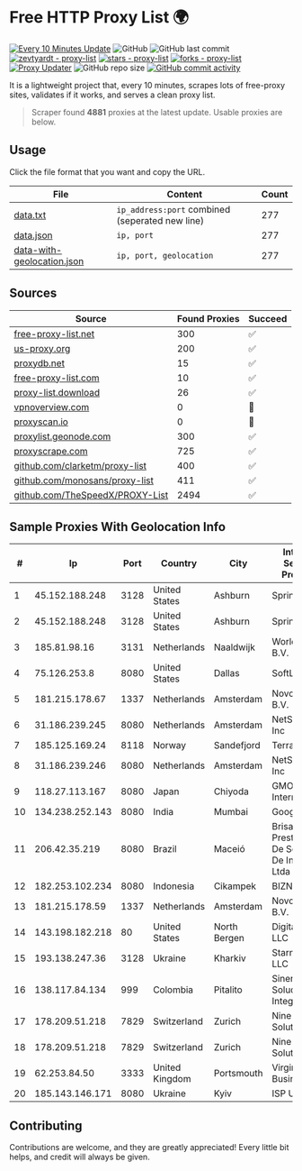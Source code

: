 
# Free HTTP Proxy List 🌍

[![Every 10 Minutes Update](https://github.com/mertguvencli/http-proxy-list/actions/workflows/main.yml/badge.svg?branch=main)](https://github.com/mertguvencli/http-proxy-list/actions/workflows/main.yml)
![GitHub](https://img.shields.io/github/license/mertguvencli/http-proxy-list)
![GitHub last commit](https://img.shields.io/github/last-commit/mertguvencli/http-proxy-list)
[![zevtyardt - proxy-list](https://img.shields.io/static/v1?label=zevtyardt&message=proxy-list&color=blue&logo=github)](https://github.com/zevtyardt/proxy-list "Go to GitHub repo")
[![stars - proxy-list](https://img.shields.io/github/stars/zevtyardt/proxy-list?style=social)](https://github.com/zevtyardt/proxy-list)
[![forks - proxy-list](https://img.shields.io/github/forks/zevtyardt/proxy-list?style=social)](https://github.com/zevtyardt/proxy-list)
[![Proxy Updater](https://github.com/zevtyardt/proxy-list/workflows/Proxy%20Updater/badge.svg)](https://github.com/zevtyardt/proxy-list/actions?query=workflow:"Proxy+Updater")
![GitHub repo size](https://img.shields.io/github/repo-size/zevtyardt/proxy-list)
[![GitHub commit activity](https://img.shields.io/github/commit-activity/m/zevtyardt/proxy-list?logo=commits)](https://github.com/zevtyardt/proxy-list/commits/main)

It is a lightweight project that, every 10 minutes, scrapes lots of free-proxy sites, validates if it works, and serves a clean proxy list.

> Scraper found **4881** proxies at the latest update. Usable proxies are below.

## Usage

Click the file format that you want and copy the URL.

|File|Content|Count|
|----|-------|-----|
|[data.txt](https://raw.githubusercontent.com/mertguvencli/http-proxy-list/main/proxy-list/data.txt)|`ip_address:port` combined (seperated new line)|277|
|[data.json](https://raw.githubusercontent.com/mertguvencli/http-proxy-list/main/proxy-list/data.json)|`ip, port`|277|
|[data-with-geolocation.json](https://raw.githubusercontent.com/mertguvencli/http-proxy-list/main/proxy-list/data-with-geolocation.json)|`ip, port, geolocation`|277|

## Sources

|Source|Found Proxies|Succeed|
|------|-------------|-------|
|[free-proxy-list.net](https://free-proxy-list.net)|300|✅|
|[us-proxy.org](https://www.us-proxy.org)|200|✅|
|[proxydb.net](http://proxydb.net)|15|✅|
|[free-proxy-list.com](https://free-proxy-list.com/?page=&port=&type%5B%5D=http&type%5B%5D=https&up_time=0&search=Search)|10|✅|
|[proxy-list.download](https://www.proxy-list.download/HTTP)|26|✅|
|[vpnoverview.com](https://vpnoverview.com/privacy/anonymous-browsing/free-proxy-servers)|0|🚫|
|[proxyscan.io](https://www.proxyscan.io)|0|🚫|
|[proxylist.geonode.com](https://proxylist.geonode.com/api/proxy-list?limit=300&page=1&sort_by=lastChecked&sort_type=desc&protocols=http,https)|300|✅|
|[proxyscrape.com](https://api.proxyscrape.com/v2/?request=displayproxies&protocol=http&timeout=10000&country=all&ssl=all&anonymity=all)|725|✅|
|[github.com/clarketm/proxy-list](https://raw.githubusercontent.com/clarketm/proxy-list/master/proxy-list-raw.txt)|400|✅|
|[github.com/monosans/proxy-list](https://raw.githubusercontent.com/monosans/proxy-list/main/proxies/http.txt)|411|✅|
|[github.com/TheSpeedX/PROXY-List](https://raw.githubusercontent.com/TheSpeedX/PROXY-List/master/http.txt)|2494|✅|


## Sample Proxies With Geolocation Info

|#|Ip|Port|Country|City|Internet Service Provider|
|-|--|----|-------|----|-------------------------|
|1|45.152.188.248|3128|United States|Ashburn|Sprint|
|2|45.152.188.248|3128|United States|Ashburn|Sprint|
|3|185.81.98.16|3131|Netherlands|Naaldwijk|WorldStream B.V.|
|4|75.126.253.8|8080|United States|Dallas|SoftLayer|
|5|181.215.178.67|1337|Netherlands|Amsterdam|NovoServe B.V.|
|6|31.186.239.245|8080|Netherlands|Amsterdam|NetSkope Inc|
|7|185.125.169.24|8118|Norway|Sandefjord|TerraHost AS|
|8|31.186.239.246|8080|Netherlands|Amsterdam|NetSkope Inc|
|9|118.27.113.167|8080|Japan|Chiyoda|GMO Internet, Inc.|
|10|134.238.252.143|8080|India|Mumbai|Google LLC|
|11|206.42.35.219|8080|Brazil|Maceió|Brisanet Prestacao De Servicos De Internet Ltda|
|12|182.253.102.234|8080|Indonesia|Cikampek|BIZNET|
|13|181.215.178.59|1337|Netherlands|Amsterdam|NovoServe B.V.|
|14|143.198.182.218|80|United States|North Bergen|DigitalOcean, LLC|
|15|193.138.247.36|3128|Ukraine|Kharkiv|Starnet TC LLC|
|16|138.117.84.134|999|Colombia|Pitalito|Sinergy Soluciones Integrales|
|17|178.209.51.218|7829|Switzerland|Zurich|Nine Internet Solutions AG|
|18|178.209.51.218|7829|Switzerland|Zurich|Nine Internet Solutions AG|
|19|62.253.84.50|3333|United Kingdom|Portsmouth|Virgin Media Business|
|20|185.143.146.171|8080|Ukraine|Kyiv|ISP UTELS|



## Contributing

Contributions are welcome, and they are greatly appreciated! Every
little bit helps, and credit will always be given.

